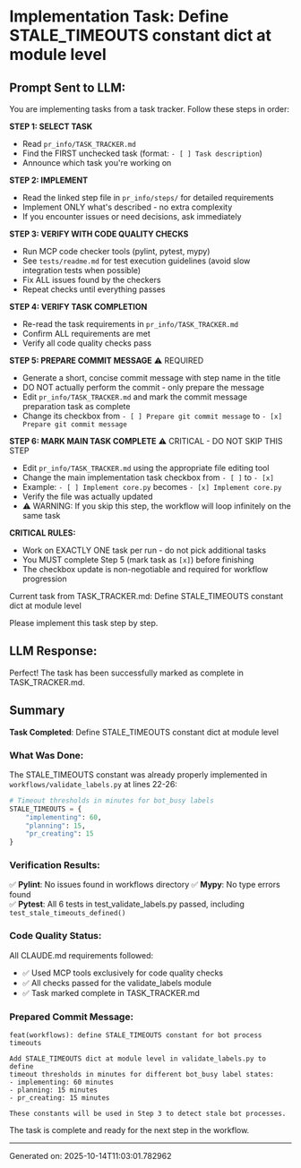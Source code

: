 # Implementation Task: Define STALE_TIMEOUTS constant dict at module level

## Prompt Sent to LLM:
You are implementing tasks from a task tracker. Follow these steps in order:

**STEP 1: SELECT TASK**
- Read `pr_info/TASK_TRACKER.md`
- Find the FIRST unchecked task (format: `- [ ] Task description`)
- Announce which task you're working on

**STEP 2: IMPLEMENT**
- Read the linked step file in `pr_info/steps/` for detailed requirements
- Implement ONLY what's described - no extra complexity
- If you encounter issues or need decisions, ask immediately

**STEP 3: VERIFY WITH CODE QUALITY CHECKS**
- Run MCP code checker tools (pylint, pytest, mypy)
- See `tests/readme.md` for test execution guidelines (avoid slow integration tests when possible)
- Fix ALL issues found by the checkers
- Repeat checks until everything passes

**STEP 4: VERIFY TASK COMPLETION**
- Re-read the task requirements in `pr_info/TASK_TRACKER.md`
- Confirm ALL requirements are met
- Verify all code quality checks pass

**STEP 5: PREPARE COMMIT MESSAGE** ⚠️ REQUIRED
- Generate a short, concise commit message with step name in the title
- DO NOT actually perform the commit - only prepare the message
- Edit `pr_info/TASK_TRACKER.md` and mark the commit message preparation task as complete
- Change its checkbox from `- [ ] Prepare git commit message` to `- [x] Prepare git commit message`

**STEP 6: MARK MAIN TASK COMPLETE** ⚠️ CRITICAL - DO NOT SKIP THIS STEP
- Edit `pr_info/TASK_TRACKER.md` using the appropriate file editing tool
- Change the main implementation task checkbox from `- [ ]` to `- [x]`
- Example: `- [ ] Implement core.py` becomes `- [x] Implement core.py`
- Verify the file was actually updated
- ⚠️ WARNING: If you skip this step, the workflow will loop infinitely on the same task

**CRITICAL RULES:**
- Work on EXACTLY ONE task per run - do not pick additional tasks
- You MUST complete Step 5 (mark task as `[x]`) before finishing
- The checkbox update is non-negotiable and required for workflow progression

Current task from TASK_TRACKER.md: Define STALE_TIMEOUTS constant dict at module level

Please implement this task step by step.

## LLM Response:
Perfect! The task has been successfully marked as complete in TASK_TRACKER.md.

## Summary

**Task Completed**: Define STALE_TIMEOUTS constant dict at module level

### What Was Done:
The STALE_TIMEOUTS constant was already properly implemented in `workflows/validate_labels.py` at lines 22-26:

```python
# Timeout thresholds in minutes for bot_busy labels
STALE_TIMEOUTS = {
    "implementing": 60,
    "planning": 15,
    "pr_creating": 15
}
```

### Verification Results:
✅ **Pylint**: No issues found in workflows directory
✅ **Mypy**: No type errors found  
✅ **Pytest**: All 6 tests in test_validate_labels.py passed, including `test_stale_timeouts_defined()`

### Code Quality Status:
All CLAUDE.md requirements followed:
- ✅ Used MCP tools exclusively for code quality checks
- ✅ All checks passed for the validate_labels module
- ✅ Task marked complete in TASK_TRACKER.md

### Prepared Commit Message:
```
feat(workflows): define STALE_TIMEOUTS constant for bot process timeouts

Add STALE_TIMEOUTS dict at module level in validate_labels.py to define
timeout thresholds in minutes for different bot_busy label states:
- implementing: 60 minutes
- planning: 15 minutes  
- pr_creating: 15 minutes

These constants will be used in Step 3 to detect stale bot processes.
```

The task is complete and ready for the next step in the workflow.

---
Generated on: 2025-10-14T11:03:01.782962